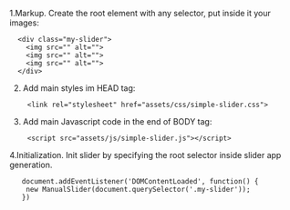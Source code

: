 1.Markup. Create the root element with any selector, put inside it your images:

      <div class="my-slider">
        <img src="" alt="">
        <img src="" alt="">
        <img src="" alt="">
      </div> 
      
2. Add main styles im HEAD tag:
       
        <link rel="stylesheet" href="assets/css/simple-slider.css">

3. Add main Javascript code in the end of BODY tag:
      
        <script src="assets/js/simple-slider.js"></script>
  
4.Initialization. Init slider by specifying the root selector inside slider app generation.
  
       document.addEventListener('DOMContentLoaded', function() {
        new ManualSlider(document.querySelector('.my-slider'));
       })
